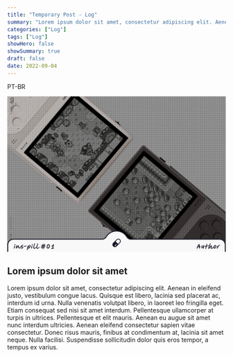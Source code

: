 ```yaml
---
title: "Temporary Post - Log"
summary: "Lorem ipsum dolor sit amet, consectetur adipiscing elit. Aenean in eleifend justo, vestibulum congue."
categories: ["Log"]
tags: ["Log"]
showHero: false
showSummary: true
draft: false
date: 2022-09-04
---
```


PT-BR

![Alt text](cover.png "Image caption")

## Lorem ipsum dolor sit amet

Lorem ipsum dolor sit amet, consectetur adipiscing elit. Aenean in eleifend justo, vestibulum congue lacus. Quisque est libero, lacinia sed placerat ac, interdum id urna. Nulla venenatis volutpat libero, in laoreet leo fringilla eget. Etiam consequat sed nisi sit amet interdum. Pellentesque ullamcorper at turpis in ultrices. Pellentesque et elit mauris. Aenean eu augue sit amet nunc interdum ultricies. Aenean eleifend consectetur sapien vitae consectetur. Donec risus mauris, finibus at condimentum at, lacinia sit amet neque. Nulla facilisi. Suspendisse sollicitudin dolor quis eros tempor, a tempus ex varius.

